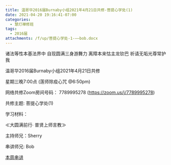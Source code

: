 ```yaml
---
title: 温哥华2016届Burnaby小组2021年4月21日共修-菩提心学处(1)
date: 2021-04-20 19:16:41-07:00
categories:
  - 慧灯禅修班
tags:
  - 2016届
attachments: /f/up/菩提心学处-1-——bob.docx
---
```

诸法等性本基法界中 自现圆满三身游舞力 离障本来怙主龙钦巴 祈请无垢光尊常护我

温哥华2016届Burnaby小组2021年4月21日共修 

星期三晚7:00点 (莲师除疫心咒 @6:50pm)

网络共修Zoom房间号码： 7789995278 (<https://zoom.us/j/7789995278>)

共修主题: 菩提心学处(1)


学习材料：

≪大圆满前行∙ 普贤上师言教≫ 　


主持师兄：Sherry

串讲师兄: Bob

[本周串讲](https://s3.ap-northeast-1.wasabisys.com/hdcx/hdv/f/up/菩提心学处-1-——bob.docx)

